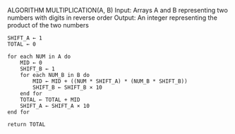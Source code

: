 ALGORITHM MULTIPLICATION(A, B)
    Input: Arrays A and B representing two numbers with digits in reverse order
    Output: An integer representing the product of the two numbers

    SHIFT_A ← 1
    TOTAL ← 0

    for each NUM in A do
        MID ← 0
        SHIFT_B ← 1
        for each NUM_B in B do
            MID ← MID + ((NUM * SHIFT_A) * (NUM_B * SHIFT_B))
            SHIFT_B ← SHIFT_B × 10
        end for
        TOTAL ← TOTAL + MID
        SHIFT_A ← SHIFT_A × 10
    end for

    return TOTAL
